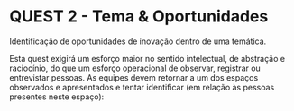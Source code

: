 # QUEST 2 - Tema & Oportunidades

Identificação de oportunidades de inovação dentro de uma temática.

Esta quest exigirá um esforço maior no sentido intelectual, de abstração e raciocínio, do que um esforço operacional de observar, registrar ou entrevistar pessoas. As equipes devem retornar a um dos espaços observados e apresentados e tentar identificar (em relação às pessoas presentes neste espaço):

